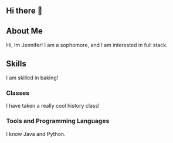 ## Hi there 👋

## About Me
Hi, Im Jennifer! I am a sophomore, and I am interested in full stack.

## Skills
I am skilled in baking!

### Classes
I have taken a really cool history class!

### Tools and Programming Languages
I know Java and Python. 

<!--
**jennifer566/jennifer566** is a ✨ _special_ ✨ repository because its `README.md` (this file) appears on your GitHub profile.

Here are some ideas to get you started:

- 🔭 I’m currently working on ...
- 🌱 I’m currently learning ...
- 👯 I’m looking to collaborate on ...
- 🤔 I’m looking for help with ...
- 💬 Ask me about ...
- 📫 How to reach me: ...
- 😄 Pronouns: ...
- ⚡ Fun fact: ...
-->
